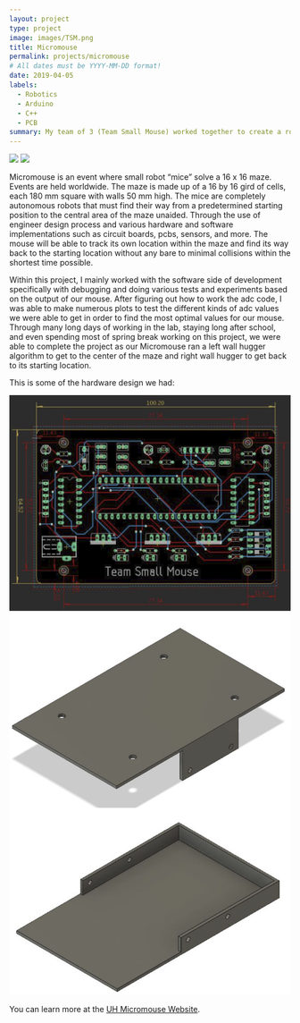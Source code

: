```yaml
---
layout: project
type: project
image: images/TSM.png
title: Micromouse
permalink: projects/micromouse
# All dates must be YYYY-MM-DD format!
date: 2019-04-05
labels:
  - Robotics
  - Arduino
  - C++
  - PCB
summary: My team of 3 (Team Small Mouse) worked together to create a robotic mouse to solve a maze on its own integrating both hardware and software applications.
---
```


<div class="ui small rounded images">
   <img class="ui image" src="../images/Micromouse1.png">
  <img class="ui image" src="../images/Micromouse2.png">
</div>

Micromouse is an event where small robot “mice” solve a 16 x 16 maze.  Events are held worldwide.  The maze is made up of a 16 by 16 gird of cells, each 180 mm square with walls 50 mm high.  The mice are completely autonomous robots that must find their way from a predetermined starting position to the central area of the maze unaided. Through the use of engineer design process and various hardware and software implementations such as circuit boards, pcbs, sensors, and more. The mouse will be able to track its own location within the maze and find its way back to the starting location without any bare to minimal collisions within the shortest time possible.

Within this project, I mainly worked with the software side of development specifically with debugging and doing various tests and experiments based on the output of our mouse. After figuring out how to work the adc code, I was able to make numerous plots to test the different kinds of adc values we were able to get in order to find the most optimal values for our mouse. Through many long days of working in the lab, staying long after school, and even spending most of spring break working on this project, we were able to complete the project as our Micromouse ran a left wall hugger algorithm to get to the center of the maze and right wall hugger to get back to its starting location.

This is some of the hardware design we had:
<div class="ui small rounded images">
  <img class="ui image" src="../images/HardwareDesign1.png">
  <img class="ui image" src="../images/ChassisDesign1.png">
</div>

You can learn more at the [UH Micromouse Website](http://www-ee.eng.hawaii.edu/~mmouse/about.html).




